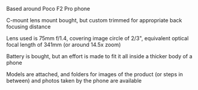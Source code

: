 Based around Poco F2 Pro phone

C-mount lens mount bought, but custom trimmed for appropriate back focusing distance

Lens used is 75mm f/1.4, covering image circle of 2/3", equivalent optical focal length of 341mm (or around 14.5x zoom)

Battery is bought, but an effort is made to fit it all inside a thicker body of a phone

Models are attached, and folders for images of the product (or steps in between) and photos taken by the phone are available

